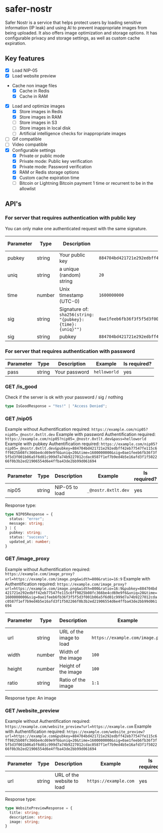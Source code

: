 # safer-nostr

Safer Nostr is a service that helps protect users by loading sensitive information (IP leak) and using AI to prevent inappropriate images from being uploaded. It also offers image optimization and storage options. It has configurable privacy and storage settings, as well as custom cache expiration.

## Key features

- [x] Load NIP-05
- [x] Load website preview
- Cache non image files
  - [x] Cache in Redis
  - [x] Cache in RAM
- [x] Load and optimize images
  - [x] Store images in Redis
  - [x] Store images in RAM
  - [ ] Store images in S3
  - [ ] Store images in local disk
  - [ ] Artificial intelligence checks for inappropriate images
- [ ] Gif compatible
- [ ] Video compatible
- [x] Configurable settings
  - [x] Private or public mode
  - [x] Private mode: Public key verification
  - [x] Private mode: Password verification
  - [x] RAM or Redis storage options
  - [x] Custom cache expiration time
  - [ ] Bitcoin or Lightning Bitcoin payment 1 time or recurrent to be in the allowlist

## API's

### For server that requires authentication with public key

You can only make one authenticated request with the same signature.

| Parameter | Type | Description | Example | Is required? |
| --- | --- | --- | --- | --- |
| pubkey | string | Your public key | `884704bd421721e292edbff42eb77547fe115c6ff9825b08fc366be4cd69e9f6` | yes |
| uniq | string | a unique (random) string | `20` | yes |
| time | number | Unix timestamp (UTC-0) | `1600000000` | yes |
| sig | string | Signature of: `sha256(string: "{pubkey}:{time}:{uniq}"")` | `0ae1feeb6fb36f3f5f5d3f001b06a5f6d01c999d7a74b9227012cdac0587f1ef7b9ed4b5e16afd3f1f502266f0b3b2ed21906554d6e4ffba43de2bb99d061694` | yes |
| sig | string | pubkey | `884704bd421721e292edbff42eb77547fe115c6ff9825b08fc366be4cd69e9f6` | yes |

### For server that requires authentication with password

| Parameter | Type | Description | Example | Is required? |
| --- | --- | --- | --- | --- |
| pass | string | Your password | `helloworld` | yes |

### GET /is_good

Check if the server is ok with your password / sig / nothing

```ts
type IsGoodResponse = "Yes!" | "Access Denied";
```

### GET /nip05

Example without Authentification required: `https://example.com/nip05?nip05=_@nostr.0xtlt.dev`
Example with password Authentification required: `https://example.com/nip05?nip05=_@nostr.0xtlt.dev&pass=helloworld`
Example with pubkey Authentification required: `https://example.com/nip05?nip05=_@nostr.0xtlt.dev&pubkey=884704bd421721e292edbff42eb77547fe115c6ff9825b08fc366be4cd69e9f6&uniq=20&time=1600000000&sig=0ae1feeb6fb36f3f5f5d3f001b06a5f6d01c999d7a74b9227012cdac0587f1ef7b9ed4b5e16afd3f1f502266f0b3b2ed21906554d6e4ffba43de2bb99d061694`

| Parameter | Type | Description | Example | Is required? |
| --- | --- | --- | --- | --- |
| nip05 | string | NIP-05 to load | `_@nostr.0xtlt.dev` | yes |

Response type:

```ts
type NIP05Response = {
  status: "error";
  message: string;
} | {
  pubkey: string;
  status: "success";
  updated_at: number;
}
```

### GET /image_proxy

Example without Authentification required: `https://example.com/image_proxy?url=https://example.com/image.png&width=800&ratio=16:9`
Example with Authentification required: `https://example.com/image_proxy?url=https://example.com/image.png&width=800&ratio=16:9&pubkey=884704bd421721e292edbff42eb77547fe115c6ff9825b08fc366be4cd69e9f6&uniq=20&time=1600000000&sig=0ae1feeb6fb36f3f5f5d3f001b06a5f6d01c999d7a74b9227012cdac0587f1ef7b9ed4b5e16afd3f1f502266f0b3b2ed21906554d6e4ffba43de2bb99d061694`

| Parameter | Type | Description | Example | Is required? |
| --- | --- | --- | --- | --- |
| url | string | URL of the image to load | `https://example.com/image.png` | yes |
| width | number | Width of the image | `100` | no |
| height | number | Height of the image | `100` | no |
| ratio | string | Ratio of the image | `1:1` | no |

Response type: An image

### GET /website_preview

Example without Authentification required: `https://example.com/website_preview?url=https://example.com`
Example with Authentification required: `https://example.com/website_preview?url=https://example.com&pubkey=884704bd421721e292edbff42eb77547fe115c6ff9825b08fc366be4cd69e9f6&uniq=20&time=1600000000&sig=0ae1feeb6fb36f3f5f5d3f001b06a5f6d01c999d7a74b9227012cdac0587f1ef7b9ed4b5e16afd3f1f502266f0b3b2ed21906554d6e4ffba43de2bb99d061694`

| Parameter | Type | Description | Example | Is required? |
| --- | --- | --- | --- | --- |
| url | string | URL of the website to load | `https://example.com` | yes |

Response type:

```ts
type WebsitePreviewResponse = {
  title: string;
  description: string;
  image: string;
}
```
